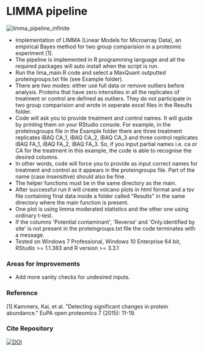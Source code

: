 # LIMMA pipeline

![limma_pipeline_infinite](https://user-images.githubusercontent.com/29901809/32143726-4a82b77c-bcae-11e7-8435-b447cc2274c0.gif)

* Implementation of LIMMA (Linear Models for Microarray Data), an empirical Bayes method for two group comparision in a proteomic experiment [1].
* The pipeline is implemented in R programming language and all the required packages will auto install when the script is run.
* Run the lima_main.R code and select a MaxQuant outputted proteingroups.txt file (see Example folder). 
* There are two modes: either use full data or remove outliers before analysis. Proteins that have zero intensities in all the replicates of treatment or control are defined as outliers. 
  They do not participate in two group comparision and wrote in seperate excel files in the Results folder.
* Code will ask you to provide treatment and control names. It will guide by printing them on your RStudio console. For example, in the proteinsgroups file in the Example folder there are three treatment replicates iBAQ CA_1, iBAQ CA_2, iBAQ CA_3 and three control replicates iBAQ FA_1, iBAQ FA_2, iBAQ FA_3. So, if you input partial names i.e. ca or CA for the treatment in this example, the code is able to recognise the desired columns.
* In other words, code will force you to provide as input correct names for treatment and control as it appears in the proteingroups file. Part of the name (case insensitive) should also be fine.
* The helper functions must be in the same directory as the main. 
* After successful run it will create volcano plots in html format and a tsv file containing final data inside a folder called  "Results" in the same directory where the main function is present. 
* One plot is using limma moderated statistics and the other one using ordinary t-test.
* If the columns 'Potential contaminant', 'Reverse' and 'Only.identified by site' is not present in the proteingroups.txt file the code terminates with a message.
* Tested on Windows 7 Professional, Windows 10 Enterprise 64 bit, RStudio >= 1.1.383 and R version >= 3.3.1

### Areas for Improvements
* Add more sanity checks for undesired inputs.

### Reference
[1] Kammers, Kai, et al. "Detecting significant changes in protein abundance." EuPA open proteomics 7 (2015): 11-19.

### Cite Repository

[![DOI](https://zenodo.org/badge/107143411.svg)](https://zenodo.org/badge/latestdoi/107143411)
